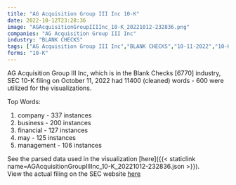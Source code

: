 ```yaml
---
title: "AG Acquisition Group III Inc 10-K"
date: 2022-10-12T23:28:36
image: "AGAcquisitionGroupIIIInc_10-K_20221012-232836.png"
companies: "AG Acquisition Group III Inc"
industry: "BLANK CHECKS"
tags: ["AG Acquisition Group III Inc","BLANK CHECKS","10-11-2022","10-K"]
forms: "10-K"
---
```

AG Acquisition Group III Inc, which is in the Blank Checks [6770] industry, SEC 10-K filing on October 11, 2022 had 11400 (cleaned) words - 600 were utilized for the visualizations.

Top Words:
1. company - 337 instances
2. business - 200 instances
3. financial - 127 instances
4. may - 125 instances
5. management - 106 instances


See the parsed data used in the visualization [here]({{< staticlink name=AGAcquisitionGroupIIIInc_10-K_20221012-232836.json >}}).  
View the actual filing on the SEC website [here](https://www.sec.gov/Archives/edgar/data/1874999/0001493152-22-028039.txt)